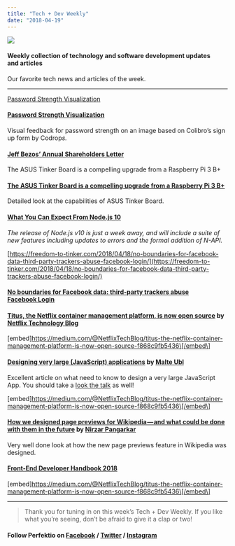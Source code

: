 ```yaml
---
title: "Tech + Dev Weekly"
date: "2018-04-19"
---
```


![](http://www.xn--lhteenlahti-l8a.fi/wp-content/uploads/2018/09/6e6f1-1jaat-jxw1al3ondvirml1a.jpeg)

#### Weekly collection of technology and software development updates and articles

Our favorite tech news and articles of the week.

---

[Password Strength Visualization](https://tympanus.net/codrops/2018/04/18/password-strength-visualization/)

#### [Password Strength Visualization](https://tympanus.net/codrops/2018/04/18/password-strength-visualization/)

Visual feedback for password strength on an image based on Colibro’s sign up form by Codrop*s.*

#### [Jeff Bezos’ Annual Shareholders Letter](https://www.sec.gov/Archives/edgar/data/1018724/000119312518121161/d456916dex991.htm)

The ASUS Tinker Board is a compelling upgrade from a Raspberry Pi 3 B+

#### [The ASUS Tinker Board is a compelling upgrade from a Raspberry Pi 3 B+](https://www.jeffgeerling.com/blog/2018/asus-tinker-board-compelling-upgrade-raspberry-pi-3-b)

Detailed look at the capabilities of ASUS Tinker Board.

#### [What You Can Expect From Node.js 10](https://nodesource.com/blog/what-you-can-expect-from-node-js-10/)

_The release of Node.js v10 is just a week away, and will include a suite of new features including updates to errors and the formal addition of N-API._

[https://freedom-to-tinker.com/2018/04/18/no-boundaries-for-facebook-data-third-party-trackers-abuse-facebook-login/](https://freedom-to-tinker.com/2018/04/18/no-boundaries-for-facebook-data-third-party-trackers-abuse-facebook-login/)

#### [No boundaries for Facebook data: third-party trackers abuse Facebook Login](https://freedom-to-tinker.com/2018/04/18/no-boundaries-for-facebook-data-third-party-trackers-abuse-facebook-login/)

#### [Titus, the Netflix container management platform, is now open source](https://medium.com/@NetflixTechBlog/titus-the-netflix-container-management-platform-is-now-open-source-f868c9fb5436) by [Netflix Technology Blog](https://medium.com/u/c3aeaf49d8a4)

\[embed\]https://medium.com/@NetflixTechBlog/titus-the-netflix-container-management-platform-is-now-open-source-f868c9fb5436\[/embed\]

#### [Designing very large (JavaScript) applications](https://medium.com/@cramforce/designing-very-large-javascript-applications-6e013a3291a3) by [Malte Ubl](https://medium.com/u/7813e6de99d2)

Excellent article on what need to know to design a very large JavaScript App. You should take a [look the talk](https://www.youtube.com/watch?v=ZZmUwXEiPm4) as well!

\[embed\]https://medium.com/@NetflixTechBlog/titus-the-netflix-container-management-platform-is-now-open-source-f868c9fb5436\[/embed\]

#### [How we designed page previews for Wikipedia — and what could be done with them in the future](https://medium.com/freely-sharing-the-sum-of-all-knowledge/how-we-designed-page-previews-for-wikipedia-and-what-could-be-done-with-them-in-the-future-7a5fa6b07b96) by [Nirzar Pangarkar](https://medium.com/u/7d54b773665f)

Very well done look at how the new page previews feature in Wikipedia was designed.

#### [Front-End Developer Handbook 2018](https://frontendmasters.com/books/front-end-handbook/2018/)

\[embed\]https://medium.com/@NetflixTechBlog/titus-the-netflix-container-management-platform-is-now-open-source-f868c9fb5436\[/embed\]

---

> Thank you for tuning in on this week’s Tech + Dev Weekly. If you like what you’re seeing, don’t be afraid to give it a clap or two!

#### Follow Perfektio on [Facebook](https://www.facebook.com/PerfektioOy/) / [Twitter](https://twitter.com/perfektio) / [Instagram](https://www.instagram.com/weareperfektio/)
